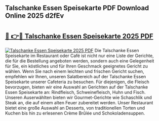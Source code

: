 ## Talschanke Essen Speisekarte PDF Download Online 2025 d2fEv

# <h2><a href="http://gc8tp2o.nevu.top/?p=Talschanke+Essen+Speisekarte">🔗 👉🔴 Talschanke Essen Speisekarte 2025 PDF</a></h2>

[![Talschanke Essen Speisekarte 2025 PDF](https://i.imgur.com/dBaPXMq.png)](http://gc8tp2o.nevu.top/?p=Talschanke+Essen+Speisekarte)
Die Talschanke Essen Speisekarte im Restaurant oder Café ist nicht nur eine Liste der Gerichte, die für die Bestellung angeboten werden, sondern auch eine Gelegenheit für Sie, ein köstliches und für Ihren Geschmack geeignetes Gericht zu wählen. Wenn Sie nach einem leichten und frischen Gericht suchen, empfehlen wir Ihnen, unseren Salatbereich auf der Talschanke Essen Speisekarte unserer Cafeteria zu besuchen. Für diejenigen, die Fleisch bevorzugen, bieten wir eine Auswahl an Gerichten auf der Talschanke Essen Speisekarte an: Rindfleisch, Schweinefleisch, Huhn und Fisch. Unseren Auserwählten bieten wir Gourmet-Gerichte wie Schaschlik und Steak an, die auf einem alten Feuer zubereitet werden. Unser Restaurant bietet eine große Auswahl an Desserts, von traditionellen Torten und Kuchen bis hin zu erlesenen Crème Brûlée und Schokoladensuppen.
